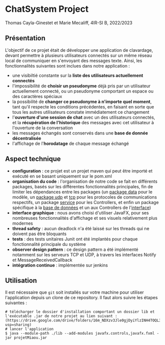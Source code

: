 # ChatSystem Project
Thomas Cayla-Ginestet et Marie Mecaliff, 4IR-SI B, 2022/2023
## Présentation
L'objectif de ce projet était de développer une application de clavardage, devant permettre à plusieurs utilisateurs connectés sur un même réseau local de communiquer en s'envoyant des messages texte. Ainsi, les fonctionnalités suivantes sont inclues dans notre application :
* une visibiltié constante sur la **liste des utilisateurs actuellement connectés** 
* l'impossibilité de **choisir un pseudonyme** déjà pris par un utilisateur actuellement connecté, ou un pseudonyme comportant un espace ou des caractères spéciaux
* la possibilité de **changer ce pseudonyme à n'importe quel moment**, tant qu'il respecte les conditions précédentes, en faisant en sorte que tous les autres utilisateurs constate immédiatement ce changement
* l'**ouverture d'une session de chat** avec un des utilisateurs connectés, et la **récupération de l'historique** des messages avec cet utilisateur à l'ouverture de la conversation
* les messages échangés sont conservés dans une **base de donnée décentralisée**
* l'affichage de l'**horodatage** de chaque message échangé
## Aspect technique
* **configuration** : ce projet est un projet maven qui peut être importé et exécuté en se basant uniquement sur le pom.xml
* **organisation du code** : l'organisation de notre code se fait en différents packages, basés sur les différentes fonctionnalités principales, fin de limiter les dépendances entre les packages (un [package data](/src/main/java/data/) pour le modèle, un [package udp](/src/main/java/udp/) et [tcp](/src/main/java/tcp/) pour les protocoles de communications respectifs, un package [service](/src/main/java/service/) pour les Controllers, et enfin un package spécifique à la [base de données](/src/main/java/bdd/) et un aux Controllers de l'[interface](/src/main/java/frontend/))
* **interface graphique** : nous avons choisi d'utiliser JavaFX, pour ses nombreuses fonctionnalités d'affichage et ses visuels relativement plus modernes 
* **thread safety** : aucun deadlock n'a été laissé sur les threads qui ne doivent pas être bloquants
* **tests** : des tests unitaires Junit ont été implantés pour chaque fonctionnalité principale du système 
* **observer design pattern** : ce design pattern a été implémenté notamment sur les serveurs TCP et UDP, à travers les interfaces Notify et MessageReceivedCallback
* **intégration continue** : implémentée sur jenkins
## Utilisation
Il est nécessaire que ```git``` soit installés sur votre machine pour utiliser l'application depuis un clone de ce repository. Il faut alors suivre les étapes suivantes :
```
# télécharger le dossier d'installation comportant un dossier lib et l'exécutable .jar de notre projet au lien suivant :
(https://drive.google.com/drive/folders/16m_NDXzv3Jle0gjDyiYlzINH4TOQL3lS?usp=sharing)
# lancer l'application
$ java --module-path ./lib --add-modules javafx.controls,javafx.fxml -jar projetMiaou.jar
```
